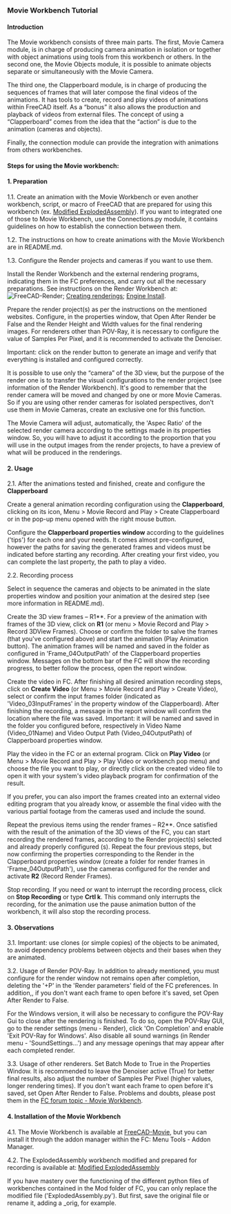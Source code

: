 ### Movie Workbench Tutorial
        
#### Introduction

The Movie workbench consists of three main parts. The first, Movie Camera module, is in charge of producing camera animation in isolation or together with object animations using tools from this workbench or others. In the second one, the Movie Objects module, it is possible to animate objects separate or simultaneously with the Movie Camera.

The third one, the Clapperboard module, is in charge of producing the sequences of frames that will later compose the final videos of the animations. It has tools to create, record and play videos of animations within FreeCAD itself. As a “bonus” it also allows the production and playback of videos from external files. The concept of using a “Clapperboard” comes from the idea that the “action” is due to the animation (cameras and objects).

Finally, the connection module can provide the integration with animations from others workbenches.

#### Steps for using the Movie workbench:

#### 1. Preparation

1.1. Create an animation with the Movie Workbench or even another workbench, script, or macro of FreeCAD that are prepared for using this workbench (ex. [Modified ExplodedAssembly](https://github.com/Francisco-Rosa/ExplodedAssembly)). If you want to integrated one of those to Movie Workbench, use the Connections.py module, it contains guidelines on how to establish the connection between them.

1.2. The instructions on how to create animations with the Movie Workbench are in README.md.

1.3. Configure the Render projects and cameras if you want to use them.

Install the Render Workbench and the external rendering programs, indicating them in the FC preferences, and carry out all the necessary preparations. See instructions on the Render Workbench at:
![FreeCAD-Render](ttps://github.com/FreeCAD/FreeCAD-render); [Creating renderings](https://wiki.freecadweb.org/Manual:Creating_renderings); [Engine Install](https://github.com/FreeCAD/FreeCAD-render/blob/master/docs/EngineInstall.md).

Prepare the render project(s) as per the instructions on the mentioned websites. Configure, in the properties window, that Open After Render be False and the Render Height and Width values for the final rendering images. For renderers other than POV-Ray, it is necessary to configure the value of Samples Per Pixel, and it is recommended to activate the Denoiser.

Important: click on the render button to generate an image and verify that everything is installed and configured correctly.
    
It is possible to use only the “camera” of the 3D view, but the purpose of the render one is to transfer the visual configurations to the render project (see information of the Render Workbench). It's good to remember that the render camera will be moved and changed by one or more Movie Cameras. So if you are using other render cameras for isolated perspectives, don't use them in Movie Cameras, create an exclusive one for this function.

The Movie Camera will adjust, automatically, the 'Aspec Ratio' of the selected render camera according to the settings made in its properties window. So, you will have to adjust it according to the proportion that you will use in the output images from the render projects, to have a preview of what will be produced in the renderings.
     
#### 2. Usage

2.1. After the animations tested and finished, create and configure the **Clapperboard**

Create a general animation recording configuration using the **Clapperboard**, clicking on its icon, Menu > Movie Record and Play > Create Clapperboard or in the pop-up menu opened with the right mouse button.

Configure the **Clapperboard properties window** according to the guidelines ('tips') for each one and your needs. It comes almost pre-configured, however the paths for saving the generated frames and videos must be indicated before starting any recording. After creating your first video, you can complete the last property, the path to play a video.
     
2.2. Recording process

Select in sequence the cameras and objects to be animated in the slate properties window and position your animation at the desired step (see more information in README.md).

Create the 3D view frames – R1**. For a preview of the animation with frames of the 3D view, click on **R1** (or menu > Movie Record and Play > Record 3DView Frames). Choose or confirm the folder to salve the frames (that you've configured above)  and start the animation (Play Animation button). The animation frames will be named and saved in the folder as configured in 'Frame_04OutputPath' of the Clapperboard properties window. Messages on the bottom bar of the FC will show the recording progress, to better follow the process, open the report window.

Create the video in FC. After finishing all desired animation recording steps, click on **Create Video** (or Menu > Movie Record and Play > Create Video), select or confirm the input frames folder (indicated as 'Video_03InputFrames' in the property window of the Clapperboard). After finishing the recording, a message in the report window will confirm the location where the file was saved. Important: it will be named and saved in the folder you configured before, respectively in Video Name (Video_01Name) and Video Output Path (Video_04OutputPath) of Clapperboard properties window.

Play the video in the FC or an external program. Click on **Play Video** (or Menu > Movie Record and Play > Play Video or workbench pop menu) and choose the file you want to play, or directly click on the created video file to open it with your system's video playback program for confirmation of the result.

If you prefer, you can also import the frames created into an external video editing program that you already know, or assemble the final video with the various partial footage from the cameras used and include the sound.

Repeat the previous items using the render frames – R2**. Once satisfied with the result of the animation of the 3D views of the FC, you can start recording the rendered frames, according to the Render project(s) selected and already properly configured (s). Repeat the four previous steps, but now confirming the properties corresponding to the Render in the Clapperboard properties window (create a folder for render frames in 'Frame_04OutputPath'), use the cameras configured for the render and activate **R2** (Record Render Frames).

Stop recording. If you need or want to interrupt the recording process, click on **Stop Recording** or type **Crtl k**. This command only interrupts the recording, for the animation use the pause animation button of the workbench, it will also stop the recording process.

#### 3. Observations

3.1. Important: use clones (or simple copies) of the objects to be animated, to avoid dependency problems between objects and their bases when they are animated.

3.2. Usage of Render POV-Ray. In addition to already mentioned, you must configure for the render window not remains open after completion, deleting the '+P' in the 'Render parameters' field of the FC preferences. In addition,, if you don't want each frame to open before it's saved, set Open After Render to False.

For the Windows version, it will also be necessary to configure the POV-Ray Gui to close after the rendering is finished. To do so, open the POV-Ray GUI, go to the render settings (menu - Render), click 'On Completion' and enable 'Exit POV-Ray for Windows'. Also disable all sound warnings (in Render menu - 'SoundSettings...') and any message openings that may appear after each completed render.

3.3. Usage of other renderers. Set Batch Mode to True in the Properties Window. It is recommended to leave the Denoiser active (True) for better final results, also adjust the number of Samples Per Pixel (higher values, longer rendering times). If you don't want each frame to open before it's saved, set Open After Render to False. Problems and doubts, please post them in the [FC forum topic - Movie Workbench](https://forum.freecadweb.org/viewtopic.php?f=8&t=74432).

#### 4. Installation of the Movie Workbench
    
4.1. The Movie Workbench is available at [FreeCAD-Movie](https://github.com/Francisco-Rosa/FreeCAD-Movie), but you can install it through the addon manager within the FC: Menu Tools - Addon Manager.

4.2. The ExplodedAssembly workbench modified and prepared for recording is available at: [Modified ExplodedAssembly](https://github.com/Francisco-Rosa/ExplodedAssembly)

If you have mastery over the functioning of the different python files of workbenches contained in the Mod folder of FC, you can only replace the modified file ('ExplodedAssembly.py'). But first, save the original file or rename it, adding a _orig, for example.

